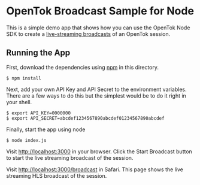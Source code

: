 # OpenTok Broadcast Sample for Node

This is a simple demo app that shows how you can use the OpenTok Node SDK to create a
[live-streaming broadcasts](https://tokbox.com/developer/guides/broadcast/live-streaming)
of an OpenTok session.

## Running the App

First, download the dependencies using [npm](https://www.npmjs.org) in this directory.

```
$ npm install
```

Next, add your own API Key and API Secret to the environment variables. There are a few ways to do
this but the simplest would be to do it right in your shell.

```
$ export API_KEY=0000000
$ export API_SECRET=abcdef1234567890abcdef01234567890abcdef
```

Finally, start the app using node

```
$ node index.js
```

Visit <http://localhost:3000> in your browser. Click the Start Broadcast button to start
the live streaming broadcast of the session.

Visit <http://localhost:3000/broadcast> in Safari. This page shows the live streaming HLS
broadcast of the session.
